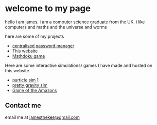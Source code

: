 
# welcome to my page

hello i am james.
i am a computer science graduate from the UK. i like computers and maths and the universe and worms

here are some of my projects

- [centralised password manager](https://github.com/jamesthekee/password-manager)
- [This website](https://github.com/jamesthekee/jamesthekee.github.io)
- [Mathdoku game](https://github.com/jamesthekee/Mathdoku)

Here are some interactive simulations/ games I have made and hosted on this website.

- [particle sim 1](https://jamesthekee.github.io/quintballs/index.html)
- [pretty gravity sim](https://jamesthekee.github.io/cursorGrav/index.html)
- [Game of the Amazons](https://jamesthekee.github.io/amazons)

## Contact me
email me at jamesthekee@gmail.com
